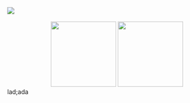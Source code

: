 <div>

  <img src="https://komarev.com/ghpvc/?username=guilhermelinosx&style=for-the-badge&color=1d1f21"/>
  
</div>
</br>

<div align="center">

<img height="150" src="https://github-readme-stats.vercel.app/api?username=guilhermelinosp&theme=dark&hide_border=true&include_all_commits=true&count_private=true&text_color=fff&icon_color=fff&title_color=fff&bg_color=0d1117&show_icons=true">

<img height="150" src="https://github-readme-stats.vercel.app/api/top-langs/?username=guilhermelinosp&theme=dark&hide_border=true&include_all_commits=true&count_private=true&layout=compact&text_color=fff&icon_color=fff&title_color=fff&bg_color=0d1117&show_icons=true">

</div>
lad;ada
